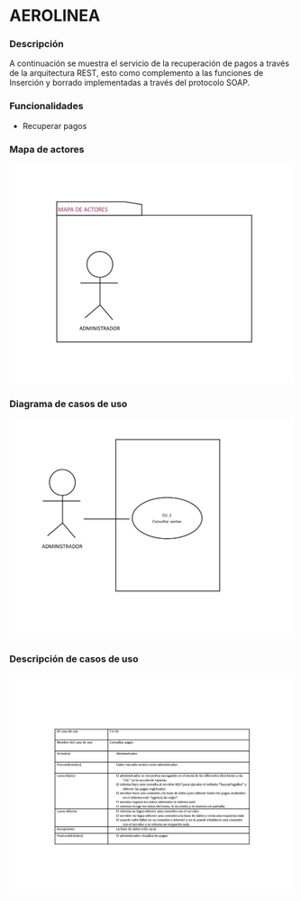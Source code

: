 # AEROLINEA

### Descripción

A continuación se muestra el servicio de la recuperación de pagos a través de la arquitectura REST, esto como complemento a las funciones de Inserción y borrado implementadas a través del protocolo SOAP.

### Funcionalidades

- Recuperar pagos

### Mapa de actores

![](https://github.com/Vaalu-18/Banco/blob/master/imagenes/Mapa%20de%20actores%20REST.png)

### Diagrama de casos de uso

![](https://github.com/Vaalu-18/Banco/blob/master/imagenes/Mapa%20de%20CU%20REST.png)

### Descripción de casos de uso

![](https://github.com/Vaalu-18/Banco/blob/master/imagenes/CU-01%20REST.png)
